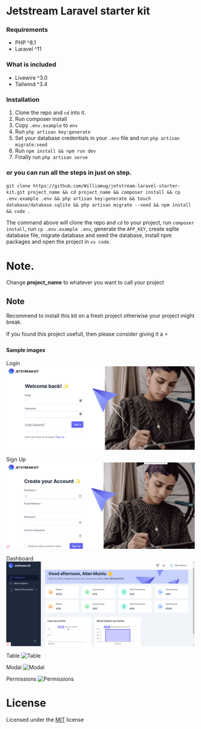 # Jetstream Laravel starter kit

### Requirements
 
 - PHP ^8.1
 - Laravel ^11

### What is included
 - Livewire ^3.0
 - Tailwind ^3.4

### Installation
1. Clone the repo and `cd` into it.
2. Run composer install 
3. Copy `.env.example` to `env`
4. Run `php artisan key:generate`
5. Set your database credentials in your `.env` file and run `php artisan migrate:seed`
6. Run `npm install && npm run dev` 
7. Finally run `php artisan serve`

### or you can run all the steps in just on step.

`git clone https://github.com/Williamug/jetstream-laravel-starter-kit.git project_name && cd project_name && composer install && cp .env.example .env && php artisan key:generate && touch database/database.sqlite && php artisan migrate --seed && npm install && code .`

The command above will clone the repo and `cd` to your project, run `composer install`, run `cp .env.example .env`, generate the `APP_KEY`, create sqlite database file, migrate database and seed the database, install npm packages and open the project in `vs code`.
# Note.
Change **project_name** to whatever you want to call your project

## Note
Recommend to install this kit on a fresh project otherwise your project might break.

If you found this project usefull, then please consider giving it a ⭐

#### Sample images
Login
![Login](public/images/readme-images/login.png)

Sign Up
![signup](public/images/readme-images/signup.png)

Dashboard
![Dashboard](public/images/readme-images/dashboard.png)

Table
![Table](public/images/readme-images/table.png)

Modal
![Modal](public/images/readme-images/modal.png)

Permissions
![Permissions](public/images/readme-images/permissions.png)
# License
Licensed under the [MIT](LICENSE) license


